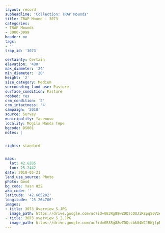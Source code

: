 ```yaml
---
layout: record
subheadline: 'Collection: TRAP Mounds'
title: TRAP Mound - 3073
categories:
- TRAP Mounds
- 3000-3999
header: no
tags:
- ''
trap_id: '3073'

certainty: Certain
elevation: '400'
max_diameter: '24'
min_diameter: '20'
height: '2'
size_category: Medium
surrounding_land_use: Pasture
surface_condition: Pasture
robbed: Yes
crm_condition: '2'
crm_intactness: '4'
campaign: '2010'
source: Survey
municipality: Yasenovo
locality: Mogila Manda Tepe
bgcode: DS001
notes: |


rights: standard


maps:
  lat: 42.6285
  lon: 25.2442
date: 2018-05-21
land_use_source: Photo
photo: Good
bg_code: Yasn 022
akb_code: ''
latitude: '42.665202'
longitude: '25.264706'
images:
- title: 3073_Overview_S.JPG
  image_path: https://drive.google.com/uc?id=0B3Rg88wZDQscQUJiREpqS0VzeVk
- title: 3073_overview_S_I.JPG
  image_path: https://drive.google.com/uc?id=0B3Rg88wZDQscbk84WC1RWjlpN2M
---
```


